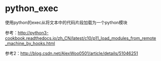 # python_exec

使用python的exec从将文本中的代码片段加载为一个python模块

参考：http://python3-cookbook.readthedocs.io/zh_CN/latest/c10/p11_load_modules_from_remote_machine_by_hooks.html

参考2：http://blog.csdn.net/AlexWoo0501/article/details/51046251
